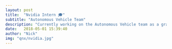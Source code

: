 ```yaml
---
layout: post
title:  "Nvidia Intern 🎓"
subtitle: "Autonomous Vehicle Team"
description: "Currently working on the Autonomous Vehicle team as a graphics developer, working on the 3D simulation engine. "
date:   2018-05-01 15:39:40
author: "Nick"
img: "qnx/nvidia.jpg"
---
```


